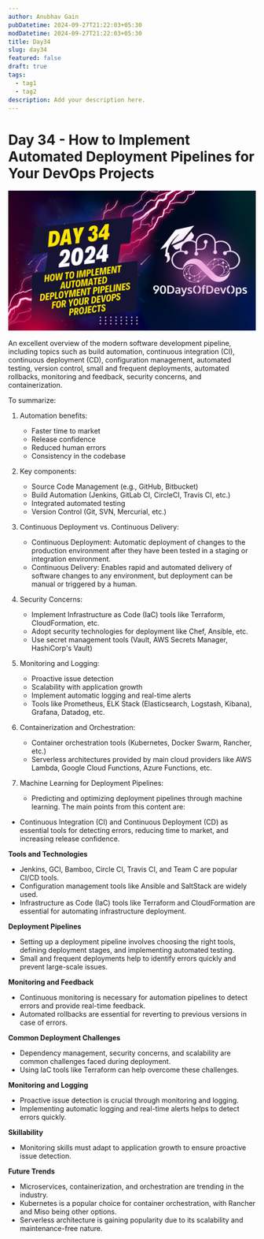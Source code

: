 ```yaml
---
author: Anubhav Gain
pubDatetime: 2024-09-27T21:22:03+05:30
modDatetime: 2024-09-27T21:22:03+05:30
title: Day34
slug: day34
featured: false
draft: true
tags:
  - tag1
  - tag2
description: Add your description here.
---
```


# Day 34 - How to Implement Automated Deployment Pipelines for Your DevOps Projects

[![Watch the video](thumbnails/day34.png)](https://www.youtube.com/watch?v=XLES6Q5hr9c)

An excellent overview of the modern software development pipeline, including topics such as build automation, continuous integration (CI), continuous deployment (CD), configuration management, automated testing, version control, small and frequent deployments, automated rollbacks, monitoring and feedback, security concerns, and containerization.

To summarize:

1. Automation benefits:

   - Faster time to market
   - Release confidence
   - Reduced human errors
   - Consistency in the codebase

2. Key components:

   - Source Code Management (e.g., GitHub, Bitbucket)
   - Build Automation (Jenkins, GitLab CI, CircleCI, Travis CI, etc.)
   - Integrated automated testing
   - Version Control (Git, SVN, Mercurial, etc.)

3. Continuous Deployment vs. Continuous Delivery:

   - Continuous Deployment: Automatic deployment of changes to the production environment after they have been tested in a staging or integration environment.
   - Continuous Delivery: Enables rapid and automated delivery of software changes to any environment, but deployment can be manual or triggered by a human.

4. Security Concerns:

   - Implement Infrastructure as Code (IaC) tools like Terraform, CloudFormation, etc.
   - Adopt security technologies for deployment like Chef, Ansible, etc.
   - Use secret management tools (Vault, AWS Secrets Manager, HashiCorp's Vault)

5. Monitoring and Logging:

   - Proactive issue detection
   - Scalability with application growth
   - Implement automatic logging and real-time alerts
   - Tools like Prometheus, ELK Stack (Elasticsearch, Logstash, Kibana), Grafana, Datadog, etc.

6. Containerization and Orchestration:

   - Container orchestration tools (Kubernetes, Docker Swarm, Rancher, etc.)
   - Serverless architectures provided by main cloud providers like AWS Lambda, Google Cloud Functions, Azure Functions, etc.

7. Machine Learning for Deployment Pipelines:
   - Predicting and optimizing deployment pipelines through machine learning.
     The main points from this content are:

- Continuous Integration (CI) and Continuous Deployment (CD) as essential tools for detecting errors, reducing time to market, and increasing release confidence.

**Tools and Technologies**

- Jenkins, GCI, Bamboo, Circle CI, Travis CI, and Team C are popular CI/CD tools.
- Configuration management tools like Ansible and SaltStack are widely used.
- Infrastructure as Code (IaC) tools like Terraform and CloudFormation are essential for automating infrastructure deployment.

**Deployment Pipelines**

- Setting up a deployment pipeline involves choosing the right tools, defining deployment stages, and implementing automated testing.
- Small and frequent deployments help to identify errors quickly and prevent large-scale issues.

**Monitoring and Feedback**

- Continuous monitoring is necessary for automation pipelines to detect errors and provide real-time feedback.
- Automated rollbacks are essential for reverting to previous versions in case of errors.

**Common Deployment Challenges**

- Dependency management, security concerns, and scalability are common challenges faced during deployment.
- Using IaC tools like Terraform can help overcome these challenges.

**Monitoring and Logging**

- Proactive issue detection is crucial through monitoring and logging.
- Implementing automatic logging and real-time alerts helps to detect errors quickly.

**Skillability**

- Monitoring skills must adapt to application growth to ensure proactive issue detection.

**Future Trends**

- Microservices, containerization, and orchestration are trending in the industry.
- Kubernetes is a popular choice for container orchestration, with Rancher and Miso being other options.
- Serverless architecture is gaining popularity due to its scalability and maintenance-free nature.
